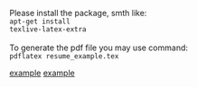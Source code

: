 Please install the package, smth like:
<br>
<code>apt-get install texlive-latex-extra</code>
<br>
<br>
To generate the pdf file you may use command:<br>
<code>pdflatex resume_example.tex</code>

[example](CV_general.png)
[example](CV_general_1.png)
